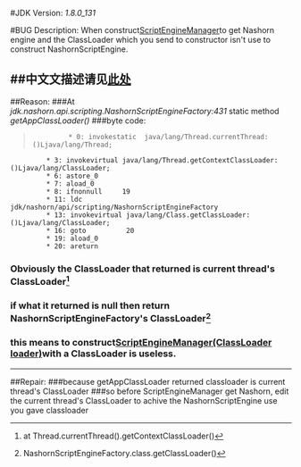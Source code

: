 #JDK Version:  _1.8.0_131_

#BUG Description: When construct[ScriptEngineManager](https://docs.oracle.com/javase/8/docs/api/javax/script/ScriptEngineManager.html)to get Nashorn engine and the ClassLoader which you send to constructor isn't use to construct NashornScriptEngine.

##中文文描述请见[此处](https://coding.net/u/Bryan_lzh/p/JDK8-Nashorn-BUG/git)
---
##Reason: 
###At _jdk.nashorn.api.scripting.NashornScriptEngineFactory:431_ static method *getAppClassLoader()*
###byte code: 
>              * 0: invokestatic  java/lang/Thread.currentThread:()Ljava/lang/Thread;
             * 3: invokevirtual java/lang/Thread.getContextClassLoader:()Ljava/lang/ClassLoader;
             * 6: astore_0
             * 7: aload_0
             * 8: ifnonnull     19
             * 11: ldc           jdk/nashorn/api/scripting/NashornScriptEngineFactory
             * 13: invokevirtual java/lang/Class.getClassLoader:()Ljava/lang/ClassLoader;
             * 16: goto          20
             * 19: aload_0
             * 20: areturn

###        Obviously the ClassLoader that returned is current thread's ClassLoader[^1]
###        if what it returned is null then return NashornScriptEngineFactory's ClassLoader[^2]
###        this means to construct[ScriptEngineManager(ClassLoader loader)](https://docs.oracle.com/javase/8/docs/api/javax/script/ScriptEngineManager.html#ScriptEngineManager-java.lang.ClassLoader-)with a ClassLoader is useless.
---
##Repair: 
###because getAppClassLoader returned classloader is current thread's ClassLoader
###so before ScriptEngineManager get Nashorn, edit the current thread's ClassLoader to achive the NashornScriptEngine use you gave classloader

[^1]: at Thread.currentThread().getContextClassLoader()
[^2]: NashornScriptEngineFactory.class.getClassLoader()
